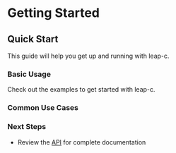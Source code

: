 # Getting Started

## Quick Start

This guide will help you get up and running with leap-c.

### Basic Usage

Check out the examples to get started with leap-c.

### Common Use Cases

### Next Steps

- Review the [API](../api) for complete documentation
